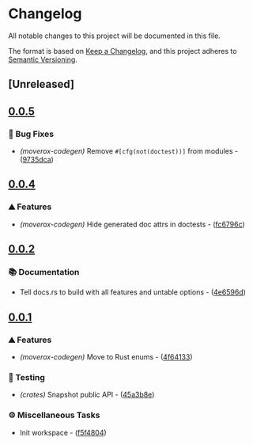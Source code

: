 # Changelog

All notable changes to this project will be documented in this file.

The format is based on [Keep a Changelog](https://keepachangelog.com/en/1.0.0/),
and this project adheres to [Semantic Versioning](https://semver.org/spec/v2.0.0.html).

## [Unreleased]

## [0.0.5](https://github.com/0xangelo/moverox/compare/moverox-codegen-v0.0.4...moverox-codegen-v0.0.5)

### 🐛 Bug Fixes

- *(moverox-codegen)* Remove `#[cfg(not(doctest))]` from modules - ([9735dca](https://github.com/0xangelo/moverox/commit/9735dca7ed2d012a0c610ea01cfe20e563596530))


## [0.0.4](https://github.com/0xangelo/moverox/compare/moverox-codegen-v0.0.3...moverox-codegen-v0.0.4)

### ⛰️ Features

- *(moverox-codegen)* Hide generated doc attrs in doctests - ([fc6796c](https://github.com/0xangelo/moverox/commit/fc6796c438ef0e1b9cd350716aa44684fa571f4e))


## [0.0.2](https://github.com/0xangelo/moverox/compare/moverox-codegen-v0.0.1...moverox-codegen-v0.0.2)

### 📚 Documentation

- Tell docs.rs to build with all features and untable options - ([4e6596d](https://github.com/0xangelo/moverox/commit/4e6596d5e830a3d07fa0649b5da46726231718b1))


## [0.0.1](https://github.com/0xangelo/moverox/compare/moverox-codegen-v0.0.0...moverox-codegen-v0.0.1)

### ⛰️ Features

- *(moverox-codegen)* Move to Rust enums - ([4f64133](https://github.com/0xangelo/moverox/commit/4f64133067d39c21b3f4b65b9ba7b93f771ecf8b))

### 🧪 Testing

- *(crates)* Snapshot public API - ([45a3b8e](https://github.com/0xangelo/moverox/commit/45a3b8e11ce76e14498965af61e457a1b80663fb))

### ⚙️ Miscellaneous Tasks

- Init workspace - ([f5f4804](https://github.com/0xangelo/moverox/commit/f5f4804fe2dde0a7ab6e00fc3227d7fcd33a44e5))


